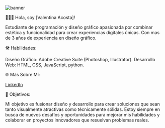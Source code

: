 ![banner](banner.jpg)

🎨👨‍💻 Hola, soy [Valentina Acosta]!

Estudiante de programación y diseño gráfico apasionada por combinar estética y funcionalidad para crear experiencias digitales únicas. Con mas de 3 años de experiencia en diseño gráfico.

🛠️ Habilidades:

Diseño Gráfico: Adobe Creative Suite (Photoshop, Illustrator).
Desarrollo Web: HTML, CSS, JavaScript, python.

🌐 Más Sobre Mí:

[LinkedIn](https://www.linkedin.com/in/valentina-acosta-58a8162a8/)

🎯 Objetivos:

Mi objetivo es fusionar diseño y desarrollo para crear soluciones que sean tanto visualmente atractivas como técnicamente sólidas. Estoy siempre en busca de nuevos desafíos y oportunidades para mejorar mis habilidades y colaborar en proyectos innovadores que resuelvan problemas reales.
